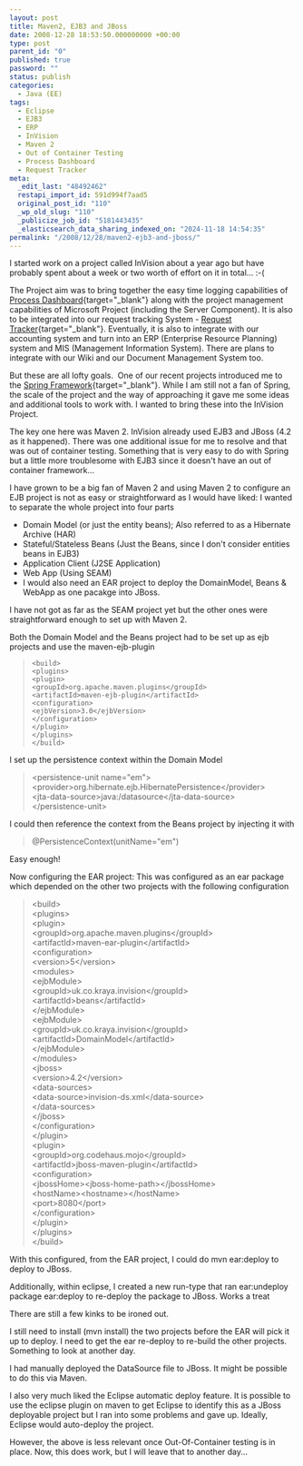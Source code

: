 ```yaml
---
layout: post
title: Maven2, EJB3 and JBoss
date: 2008-12-28 18:53:50.000000000 +00:00
type: post
parent_id: "0"
published: true
password: ""
status: publish
categories:
  - Java (EE)
tags:
  - Eclipse
  - EJB3
  - ERP
  - InVision
  - Maven 2
  - Out of Container Testing
  - Process Dashboard
  - Request Tracker
meta:
  _edit_last: "48492462"
  restapi_import_id: 591d994f7aad5
  original_post_id: "110"
  _wp_old_slug: "110"
  _publicize_job_id: "5181443435"
  _elasticsearch_data_sharing_indexed_on: "2024-11-18 14:54:35"
permalink: "/2008/12/28/maven2-ejb3-and-jboss/"
---
```


I started work on a project called InVision about a year ago but have probably
spent about a week or two worth of effort on it in total\... :-(

The Project aim was to bring together the easy time logging capabilities of
[Process Dashboard](http://processdash.sourceforge.net/ "The Software Process Dashboard Initiative"){target="\_blank"}
along with the project management capabilities of Microsoft Project (including
the Server Component). It is also to be integrated into our request tracking
System -
[Request Tracker](http://bestpractical.com/rt/ "Request Tracker"){target="\_blank"}.
Eventually, it is also to integrate with our accounting system and turn into an
ERP (Enterprise Resource Planning) system and MIS (Management Information
System). There are plans to integrate with our Wiki and our Document Management
System too.

But these are all lofty goals.  One of our recent projects introduced me to the
[Spring Framework](http://www.springframework.net/ "Spring.NET Application Framework"){target="\_blank"}.
While I am still not a fan of Spring, the scale of the project and the way of
approaching it gave me some ideas and additional tools to work with. I wanted to
bring these into the InVision Project.

The key one here was Maven 2. InVision already used EJB3 and JBoss (4.2 as it
happened). There was one additional issue for me to resolve and that was out of
container testing. Something that is very easy to do with Spring but a little
more troublesome with EJB3 since it doesn\'t have an out of container
framework\...

I have grown to be a big fan of Maven 2 and using Maven 2 to configure an EJB
project is not as easy or straightforward as I would have liked: I wanted to
separate the whole project into four parts

- Domain Model (or just the entity beans); Also referred to as a Hibernate
  Archive (HAR)
- Stateful/Stateless Beans (Just the Beans, since I don\'t consider entities
  beans in EJB3)
- Application Client (J2SE Application)
- Web App (Using SEAM)
- I would also need an EAR project to deploy the DomainModel, Beans & WebApp as
  one pacakge into JBoss.

I have not got as far as the SEAM project yet but the other ones were
straightforward enough to set up with Maven 2.

Both the Domain Model and the Beans project had to be set up as ejb projects and
use the maven-ejb-plugin

>     <build>
>     <plugins>
>     <plugin>
>     <groupId>org.apache.maven.plugins</groupId>
>     <artifactId>maven-ejb-plugin</artifactId>
>     <configuration>
>     <ejbVersion>3.0</ejbVersion>
>     </configuration>
>     </plugin>
>     </plugins>
>     </build>

I set up the persistence context within the Domain Model

> \<persistence-unit name=\"em\"\>\
> \<provider\>org.hibernate.ejb.HibernatePersistence\</provider\>\
> \<jta-data-source\>java:/datasource\</jta-data-source\>\
> \</persistence-unit\>

I could then reference the context from the Beans project by injecting it with

> \@PersistenceContext(unitName=\"em\")

Easy enough!

Now configuring the EAR project: This was configured as an ear package which
depended on the other two projects with the following configuration

> \<build\>\
> \<plugins\>\
> \<plugin\>\
> \<groupId\>org.apache.maven.plugins\</groupId\>\
> \<artifactId\>maven-ear-plugin\</artifactId\>\
> \<configuration\>\
> \<version\>5\</version\>\
> \<modules\>\
> \<ejbModule\>\
> \<groupId\>uk.co.kraya.invision\</groupId\>\
> \<artifactId\>beans\</artifactId\>\
> \</ejbModule\>\
> \<ejbModule\>\
> \<groupId\>uk.co.kraya.invision\</groupId\>\
> \<artifactId\>DomainModel\</artifactId\>\
> \</ejbModule\>\
> \</modules\>\
> \<jboss\>\
> \<version\>4.2\</version\>\
> \<data-sources\>\
> \<data-source\>invision-ds.xml\</data-source\>\
> \</data-sources\>\
> \</jboss\>\
> \</configuration\>\
> \</plugin\>\
> \<plugin\>\
> \<groupId\>org.codehaus.mojo\</groupId\>\
> \<artifactId\>jboss-maven-plugin\</artifactId\>\
> \<configuration\>\
> \<jbossHome\>\<jboss-home-path\>\</jbossHome\>\
> \<hostName\>\<hostname\>\</hostName\>\
> \<port\>8080\</port\>\
> \</configuration\>\
> \</plugin\>\
> \</plugins\>\
> \</build\>

With this configured, from the EAR project, I could do mvn ear:deploy to deploy
to JBoss.

Additionally, within eclipse, I created a new run-type that ran ear:undeploy
package ear:deploy to re-deploy the package to JBoss. Works a treat

There are still a few kinks to be ironed out.

I still need to install (mvn install) the two projects before the EAR will pick
it up to deploy. I need to get the ear re-deploy to re-build the other projects.
Something to look at another day.

I had manually deployed the DataSource file to JBoss. It might be possible to do
this via Maven.

I also very much liked the Eclipse automatic deploy feature. It is possible to
use the eclipse plugin on maven to get Eclipse to identify this as a JBoss
deployable project but I ran into some problems and gave up. Ideally, Eclipse
would auto-deploy the project.

However, the above is less relevant once Out-Of-Container testing is in place.
Now, this does work, but I will leave that to another day\...
